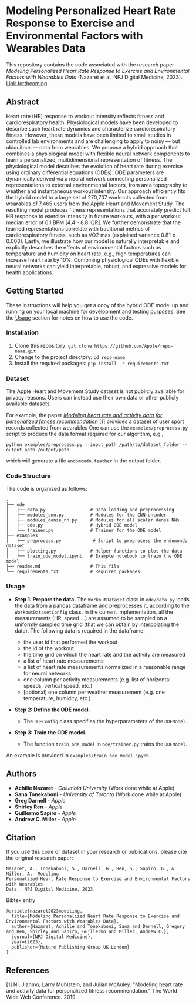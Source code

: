 # Modeling Personalized Heart Rate Response to Exercise and Environmental Factors with Wearables Data

This repository contains the code associated with the research paper _Modeling
Personalized Heart Rate Response to Exercise and Environmental Factors with Wearables
Data_ (Nazaret et al. NPJ Digital Medicine, 2023).
[Link forthcoming](https://www.nature.com/npjdigitalmed).

## Abstract
Heart rate (HR) response to workout intensity reflects fitness and
cardiorespiratory health. Physiological models have been developed to describe
such heart rate dynamics and characterize cardiorespiratory fitness. However,
these models have been limited to small studies in controlled lab environments
and are challenging to apply to noisy — but ubiquitous — data from wearables.
We propose a hybrid approach that combines a physiological model with flexible
neural network components to learn a personalized, multidimensional
representation of fitness. The physiological model describes the evolution of
heart rate during exercise using ordinary differential equations (ODEs). ODE
parameters are dynamically derived via a neural network connecting personalized
representations to external environmental factors, from area topography to
weather and instantaneous workout intensity. Our approach efficiently fits the
hybrid model to a large set of 270,707 workouts collected from wearables of
7,465 users from the Apple Heart and Movement Study. The resulting model
produces fitness representations that accurately predict full HR response to
exercise intensity in future workouts, with a per workout median error of 6.1
BPM [4.4 - 8.8 IQR]. We further demonstrate that the learned representations
correlate with traditional metrics of cardiorespiratory fitness, such as VO2
max (explained variance 0.81 ± 0.003). Lastly, we illustrate how our model is
naturally interpretable and explicitly describes the effects of environmental
factors such as temperature and humidity on heart rate, e.g., high temperatures
can increase heart rate by 10%. Combining physiological ODEs with flexible
neural networks can yield interpretable, robust, and expressive models for
health applications.

## Getting Started

These instructions will help you get a copy of the hybrid ODE model up and running on your local machine 
for development and testing purposes. See the [Usage](#usage) section for notes on how to use the code.

### Installation

1. Clone this repository: `git clone https://github.com/Apple/repo-name.git`
2. Change to the project directory: `cd repo-name`
3. Install the required packages: `pip install -r requirements.txt`

### Dataset
The Apple Heart and Movement Study dataset is not publicly available for privacy reasons.
Users can instead use their own data or other publicly available datasets.

For example, the paper
[_Modeling heart rate and activity data for personalized fitness recommendation_](https://dl.acm.org/doi/pdf/10.1145/3308558.3313643) [1]
provides [a dataset](https://sites.google.com/eng.ucsd.edu/fitrec-project/home) of user sport records collected from wearables
One can use the `examples/preprocess.py` script to produce the data format required
for our algorithm, e.g.,
```
python examples/preprocess.py --input_path /path/to/dataset_folder --output_path /output/path
```
which will generate a file `endomondo.feather` in the output folder.

### Code Structure

The code is organized as follows:

```
.
├── ode
│   ├── data.py                 # Data loading and preprocessing
│   ├── modules_cnn.py          # Modules for the CNN encoder
│   ├── modules_dense_nn.py     # Modules for all scalar dense NNs
│   ├── ode.py                  # Hybrid ODE model
│   └── trainer.py              # Trainer for the ODE model
├── examples
│   ├── preprocess.py            # Script to preprocess the endomondo dataset
│   ├── plotting.py             # Helper functions to plot the data
│   └── train_ode_model.ipynb   # Example notebook to train the ODE model
├── readme.md                   # This file
└── requirements.txt            # Required packages
```

### Usage

* **Step 1: Prepare the data.**
The `WorkoutDataset` class in `ode/data.py` loads the data from a pandas dataframe and preprocesses it, according to 
the `WorkoutDatasetConfig` class. In the current implementation, all the measurements (HR, speed ...) are assumed to be sampled on a
uniformly sampled time grid (that we can obtain by interpolating the data).
The following data is required in the dataframe:
  * the user id that performed the workout
  * the id of the workout
  * the time grid on which the heart rate and the activity are measured
  * a list of heart rate measurements 
  * a list of heart rate measurements normalized in a reasonable range for neural networks
  * one column per activity measurements (e.g. list of horizontal speeds, vertical speed, etc.)
  * [optional] one column per weather measurement (e.g. one temperature, humidity, etc.)


* **Step 2: Define the ODE model.**
  * The `ODEConfig` class specifies the hyperparameters of the `ODEModel`.


* **Step 3: Train the ODE model.**
  * The function `train_ode_model` in `ode/trainer.py` trains the `ODEModel`.

An example is provided in `examples/train_ode_model.ipynb`. 


## Authors

* **Achille Nazaret** - *Columbia University* (Work done while at Apple)
* **Sana Tonekaboni** - *University of Toronto* (Work done while at Apple)
* **Greg Darnell** - *Apple*
* **Shirley Ren** - *Apple*
* **Guillermo Sapiro** - *Apple*
* **Andrew C. Miller** - *Apple*

## Citation

If you use this code or dataset in your research or publications, please cite
the original research paper:

```
Nazaret, A., Tonekaboni, S., Darnell, G., Ren, S., Sapiro, G., & Miller, A.  Modeling
Personalized Heart Rate Response to Exercise and Environmental Factors with Wearables
Data.  NPJ Digital Medicine, 2023.
```

Bibtex entry
```
@article{nazaret2023modeling,
  title={Modeling Personalized Heart Rate Response to Exercise and Environmental Factors with Wearables Data},
  author={Nazaret, Achille and Tonekaboni, Sana and Darnell, Gregory and Ren, Shirley and Sapiro, Guillermo and Miller, Andrew C.},
  journal={NPJ Digital Medicine},
  year={2023},
  publisher={Nature Publishing Group UK London}
}
```

## References

[1] Ni, Jianmo, Larry Muhlstein, and Julian McAuley.
"Modeling heart rate and activity data for personalized fitness recommendation." The World Wide Web Conference. 2019.
